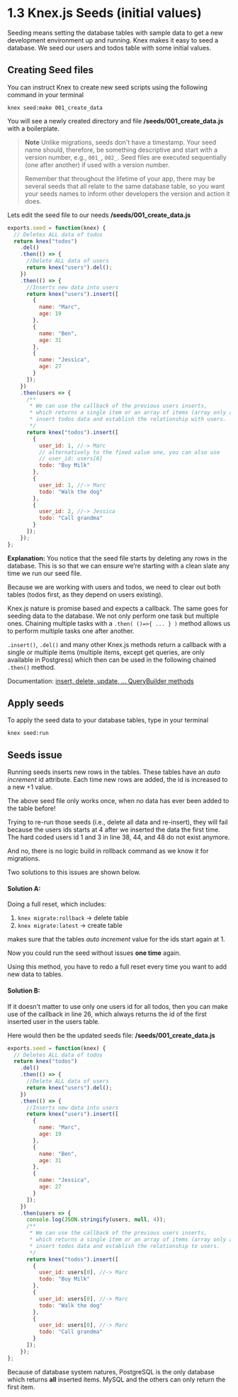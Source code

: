 # 1.3 Knex.js Seeds (initial values)
Seeding means setting the database tables with sample data to get a new development environment up and running. Knex makes it easy to seed a database. We seed our users and todos table with some initial values.

## Creating Seed files
You can instruct Knex to create new seed scripts using the following command in your terminal

```shell
knex seed:make 001_create_data
```

You will see a newly created directory and file **/seeds/001_create_data.js** with a boilerplate.

> **Note**
> Unlike migrations, seeds don't have a timestamp. Your seed name should, therefore, be something descriptive and start with a version number, e.g., `001_`, `002_`. Seed files are executed sequentially (one after another) if used with a version number.
> 
> Remember that throughout the lifetime of your app, there may be several seeds that all relate to the same database table, so you want your seeds names to inform other developers the version and action it does.
> 

Lets edit the seed file to our needs
**/seeds/001_create_data.js**
```js
exports.seed = function(knex) {
  // Deletes ALL data of todos
  return knex("todos")
    .del()
    .then(() => {
      //Delete ALL data of users
      return knex("users").del();
    })
    .then(() => {
      //Inserts new data into users
      return knex("users").insert([
        {
          name: "Marc",
          age: 19
        },
        {
          name: "Ben",
          age: 31
        },
        {
          name: "Jessica",
          age: 27
        }
      ]);
    })
    .then(users => {
      /**
       * We can use the callback of the previous users inserts,
       * which returns a single item or an array of items (array only available in PostgreSQL), to
       * insert todos data and establish the relationship with users.
       */
      return knex("todos").insert([
        {
          user_id: 1, //-> Marc
          // alternatively to the fixed value one, you can also use
          // user_id: users[0]
          todo: "Buy Milk"
        },
        {
          user_id: 1, //-> Marc
          todo: "Walk the dog"
        },
        {
          user_id: 2, //-> Jessica
          todo: "Call grandma"
        }
      ]);
    });
};

```
**Explanation:**
You notice that the seed file starts by deleting any rows in the database. This is so that we can ensure we’re starting with a clean slate any time we run our seed file.

Because we are working with users and todos, we need to clear out both tables (todos first, as they depend on users existing).

Knex.js nature is promise based and expects a callback. The same goes for seeding data to the database.
We not only perform one task but multiple ones. Chaining multiple tasks with a `.then( ()=>{ ... } )` method allows us to perform multiple tasks one after another. 

`.insert()`, `.del()` and many other Knex.js methods return a callback with a single or multiple items (multiple items, except get queries,  are only available in Postgress) which then can be used in the following chained `.then()` method.

Documentation: [insert, delete, update, ... QueryBuilder methods](http://knexjs.org/#Builder-insert)

## Apply seeds
To apply the seed data to your database tables, type in your terminal
```shell
knex seed:run
```

## Seeds issue
Running seeds inserts new rows in the tables. These tables have an *auto increment* id attribute. Each time new rows are added, the id is increased to a new +1 value.

The above seed file only works once, when no data has ever been added to the table before!

Trying to re-run those seeds (i.e., delete all data and re-insert), they will fail because the users ids starts at 4 after we inserted the data the first time. The hard coded users id 1 and 3 in line 38, 44, and 48 do not exist anymore.

And no, there is no logic build in rollback command as we know it for migrations.

Two solutions to this issues are shown below.

#### Solution A:
Doing a full reset, which includes:
1. `knex migrate:rollback` -> delete table
2. `knex migrate:latest` -> create table

makes sure that the tables *auto increment* value for the ids start again at 1.

Now you could run the seed without issues **one time** again.

Using this method, you have to redo a full reset every time you want to add new data to tables.

#### Solution B:
If it doesn't matter to use only one users id for all todos, then you can make use of the callback in line 26, which always returns the id of the first inserted user in the users table.

Here would then be the updated seeds file:
**/seeds/001_create_data.js**
```js
exports.seed = function(knex) {
  // Deletes ALL data of todos
  return knex("todos")
    .del()
    .then(() => {
      //Delete ALL data of users
      return knex("users").del();
    })
    .then(() => {
      //Inserts new data into users
      return knex("users").insert([
        {
          name: "Marc",
          age: 19
        },
        {
          name: "Ben",
          age: 31
        },
        {
          name: "Jessica",
          age: 27
        }
      ]);
    })
    .then(users => {
      console.log(JSON.stringify(users, null, 4));
      /**
       * We can use the callback of the previous users inserts,
       * which returns a single item or an array of items (array only available in PostgressSQL), to
       * insert todos data and establish the relationship to users.
       */
      return knex("todos").insert([
        {
          user_id: users[0], //-> Marc
          todo: "Buy Milk"
        },
        {
          user_id: users[0], //-> Marc
          todo: "Walk the dog"
        },
        {
          user_id: users[0], //-> Marc
          todo: "Call grandma"
        }
      ]);
    });
};
```
Because of database system natures, PostgreSQL is the only database which returns **all** inserted items. MySQL and the others can only return the first item.